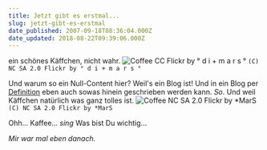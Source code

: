 ```yaml
---
title: Jetzt gibt es erstmal...
slug: jetzt-gibt-es-erstmal
date_published: 2007-09-18T08:36:04.000Z
date_updated: 2018-08-22T09:39:06.000Z
---
```


ein schönes Käffchen, nicht wahr.
![Coffee CC Flickr by ° d i + m a r s °](//picdump.thafaker.de/2007/09/handoncoffee.jpg)
`(C) NC SA 2.0 Flickr by ° d i + m a r s °`

Und warum so ein Null-Content hier? Weil's ein Blog ist! Und in ein Blog per [Definition](http://de.wikipedia.org/wiki/Weblog) eben auch sowas hinein geschrieben werden kann. *So*. Und weil Käffchen natürlich was ganz tolles ist.
![Coffee NC SA 2.0 Flickr by *MarS](//picdump.thafaker.de/2007/09/sturbuckscoffee.jpg)
`(C) NC SA 2.0 Flickr by *MarS`

Ohh... Kaffee... *sing* Was bist Du wichtig...

*Mir war mal eben danach.*
